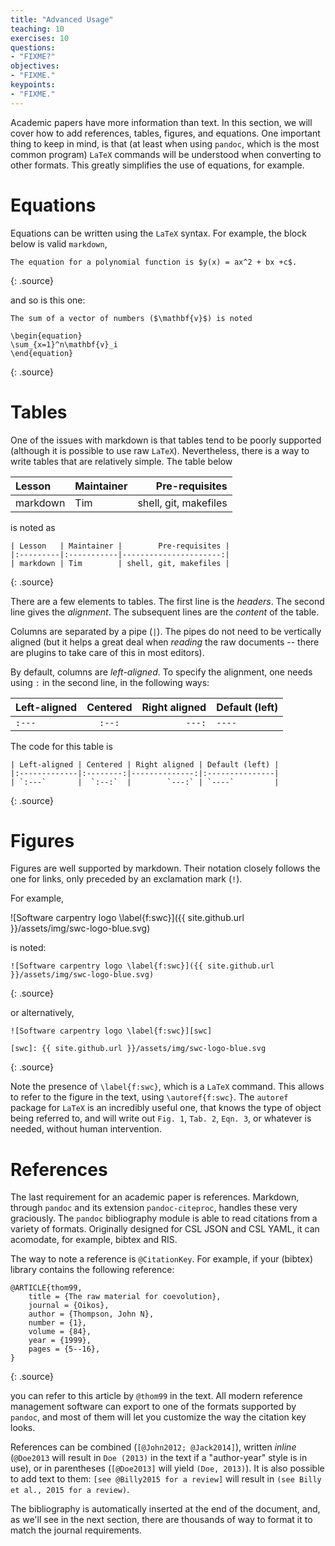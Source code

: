 ```yaml
---
title: "Advanced Usage"
teaching: 10
exercises: 10
questions:
- "FIXME?"
objectives:
- "FIXME."
keypoints:
- "FIXME."
---
```


Academic papers have more information than text. In this section, we will cover
how to add references, tables, figures, and equations. One important thing to
keep in mind, is that (at least when using `pandoc`, which is the most common
program) `LaTeX` commands will be understood when converting to other formats.
This greatly simplifies the use of equations, for example.

# Equations

Equations can be written using the `LaTeX` syntax. For example, the block below
is valid `markdown`,

~~~
The equation for a polynomial function is $y(x) = ax^2 + bx +c$.
~~~
{: .source}

and so is this one:

~~~
The sum of a vector of numbers ($\mathbf{v}$) is noted

\begin{equation}
\sum_{x=1}^n\mathbf{v}_i
\end{equation}
~~~
{: .source}

# Tables

One of the issues with markdown is that tables tend to be poorly supported
(although it is possible to use raw `LaTeX`). Nevertheless, there is a way to
write tables that are relatively simple. The table below

| Lesson   | Maintainer |        Pre-requisites |
|:---------|:-----------|----------------------:|
| markdown | Tim        | shell, git, makefiles |

is noted as

~~~
| Lesson   | Maintainer |        Pre-requisites |
|:---------|:-----------|----------------------:|
| markdown | Tim        | shell, git, makefiles |
~~~
{: .source}

There are a few elements to tables. The first line is the *headers*. The second
line gives the *alignment*. The subsequent lines are the *content* of the table.

Columns are separated by a pipe (`|`). The pipes do not need to be vertically
aligned (but it helps a great deal when *reading* the raw documents -- there are
plugins to take care of this in most editors).

By default, columns are *left-aligned*. To specify the alignment, one needs
using `:` in  the second line, in the following ways:

| Left-aligned | Centered | Right aligned | Default (left) |
|:-------------|:--------:|--------------:|:---------------|
| `:---`       |  `:--:`  |        `---:` | `----`         |

The code for this table is

~~~
| Left-aligned | Centered | Right aligned | Default (left) |
|:-------------|:--------:|--------------:|:---------------|
| `:---`       |  `:--:`  |        `---:` | `----`         |
~~~
{: .source}

# Figures

Figures are well supported by markdown. Their notation closely follows the one
for links, only preceded by an exclamation mark (`!`).

For example,

![Software carpentry logo \label{f:swc}]({{ site.github.url }}/assets/img/swc-logo-blue.svg)

is noted:

~~~
![Software carpentry logo \label{f:swc}]({{ site.github.url }}/assets/img/swc-logo-blue.svg)
~~~
{: .source}

or alternatively,

~~~
![Software carpentry logo \label{f:swc}][swc]

[swc]: {{ site.github.url }}/assets/img/swc-logo-blue.svg
~~~
{: .source}

Note the presence of `\label{f:swc}`, which is a `LaTeX` command. This allows to
refer to the figure in the text, using `\autoref{f:swc}`. The `autoref` package
for `LaTeX` is an incredibly useful one, that knows the type of object being
referred to, and will write out `Fig. 1`, `Tab. 2`, `Eqn. 3`, or whatever is
needed, without human intervention.

# References

The last requirement for an academic paper is references. Markdown, through
`pandoc` and its extension `pandoc-citeproc`, handles these very graciously. The
`pandoc` bibliography module is able to read citations from a variety of
formats. Originally designed for CSL JSON and CSL YAML, it can acomodate, for
example, bibtex and RIS.

The way to note a reference is `@CitationKey`. For example, if your (bibtex)
library contains the following reference:

~~~
@ARTICLE{thom99,
	title = {The raw material for coevolution},
	journal = {Oikos},
	author = {Thompson, John N},
	number = {1},
	volume = {84},
	year = {1999},
	pages = {5--16},
}
~~~
{: .source}

you can refer to this article by `@thom99` in the text. All modern reference
management software can export to one of the formats supported by `pandoc`, and
most of them will let you customize the way the citation key looks.

References can be combined (`[@John2012; @Jack2014]`), written *inline*
(`@Doe2013` will result in `Doe (2013)` in the text if a "author-year" style is
in use), or in parentheses (`[@Doe2013]` will yield `(Doe, 2013)`). It is also
possible to add text to them: `[see @Billy2015 for a review]` will result in
`(see Billy et al., 2015 for a review)`.

The bibliography is automatically inserted at the end of the document, and, as
we'll see in the next section, there are thousands of way to format it to match
the journal requirements.
